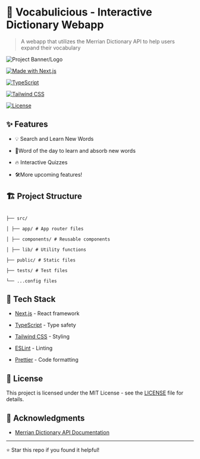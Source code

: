 # 🚀 Vocabulicious - Interactive Dictionary Webapp

> A webapp that utilizes the Merrian Dictionary API to help users expand their vocabulary

![Project Banner/Logo](https://i.ibb.co/m94YBs9/banner.png)

[![Made with Next.js](https://img.shields.io/badge/Made%20with-Next.js-000000?style=for-the-badge&logo=Next.js)](https://nextjs.org)

[![TypeScript](https://img.shields.io/badge/TypeScript-007ACC?style=for-the-badge&logo=typescript&logoColor=white)](https://www.typescriptlang.org/)

[![Tailwind CSS](https://img.shields.io/badge/Tailwind_CSS-38B2AC?style=for-the-badge&logo=tailwind-css&logoColor=white)](https://tailwindcss.com/)

[![License](https://img.shields.io/badge/License-MIT-yellow.svg?style=for-the-badge)](LICENSE)

## ✨ Features

- 💡 Search and Learn New Words

- 🔁Word of the day to learn and absorb new words

- 🔥 Interactive Quizzes

- 🛠️More upcoming features!

## 🏗️ Project Structure

```

├── src/

│ ├── app/ # App router files

│ ├── components/ # Reusable components

│ ├── lib/ # Utility functions

├── public/ # Static files

├── tests/ # Test files

└── ...config files

```

## 🧰 Tech Stack

- [Next.js](https://nextjs.org/) - React framework

- [TypeScript](https://www.typescriptlang.org/) - Type safety

- [Tailwind CSS](https://tailwindcss.com/) - Styling

- [ESLint](https://eslint.org/) - Linting

- [Prettier](https://prettier.io/) - Code formatting

## 📝 License

This project is licensed under the MIT License - see the [LICENSE](LICENSE) file for details.

## 👏 Acknowledgments

- [Merrian Dictionary API Documentation](https://dictionaryapi.com/products/json)

---

⭐️ Star this repo if you found it helpful!
